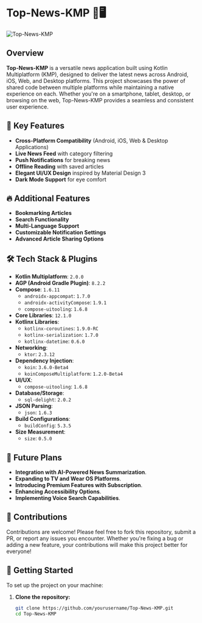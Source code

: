 # Top-News-KMP 📱🖥️

![Top-News-KMP](https://github.com/yourusername/Top-News-KMP/blob/master/screenshots/banner_poster.jpg)

## Overview
**Top-News-KMP** is a versatile news application built using Kotlin Multiplatform (KMP), designed to deliver the latest news across Android, iOS, Web, and Desktop platforms. This project showcases the power of shared code between multiple platforms while maintaining a native experience on each. Whether you're on a smartphone, tablet, desktop, or browsing on the web, Top-News-KMP provides a seamless and consistent user experience.

## 🚀 Key Features
- **Cross-Platform Compatibility** (Android, iOS, Web & Desktop Applications)
- **Live News Feed** with category filtering
- **Push Notifications** for breaking news
- **Offline Reading** with saved articles
- **Elegant UI/UX Design** inspired by Material Design 3
- **Dark Mode Support** for eye comfort

## 🔥 Additional Features
- **Bookmarking Articles**
- **Search Functionality**
- **Multi-Language Support**
- **Customizable Notification Settings**
- **Advanced Article Sharing Options**

## 🛠️ Tech Stack & Plugins

- **Kotlin Multiplatform**: `2.0.0`
- **AGP (Android Gradle Plugin)**: `8.2.2`
- **Compose**: `1.6.11`
  - `androidx-appcompat`: `1.7.0`
  - `androidx-activityCompose`: `1.9.1`
  - `compose-uitooling`: `1.6.8`
- **Core Libraries**: `12.1.0`
- **Kotlinx Libraries**:
  - `kotlinx-coroutines`: `1.9.0-RC`
  - `kotlinx-serialization`: `1.7.0`
  - `kotlinx-datetime`: `0.6.0`
- **Networking**:
  - `ktor`: `2.3.12`
- **Dependency Injection**:
  - `koin`: `3.6.0-Beta4`
  - `koinComposeMultiplatform`: `1.2.0-Beta4`
- **UI/UX**:
  - `compose-uitooling`: `1.6.8`
- **Database/Storage**:
  - `sql-delight`: `2.0.2`
- **JSON Parsing**:
  - `json`: `1.6.3`
- **Build Configurations**:
  - `buildConfig`: `5.3.5`
- **Size Measurement**:
  - `size`: `0.5.0`

## 🚀 Future Plans
- **Integration with AI-Powered News Summarization**.
- **Expanding to TV and Wear OS Platforms**.
- **Introducing Premium Features with Subscription**.
- **Enhancing Accessibility Options**.
- **Implementing Voice Search Capabilities**.

## 🌟 Contributions
Contributions are welcome! Please feel free to fork this repository, submit a PR, or report any issues you encounter. Whether you're fixing a bug or adding a new feature, your contributions will make this project better for everyone!

## 🔧 Getting Started

To set up the project on your machine:

1. **Clone the repository:**
   ```bash
   git clone https://github.com/yourusername/Top-News-KMP.git
   cd Top-News-KMP
